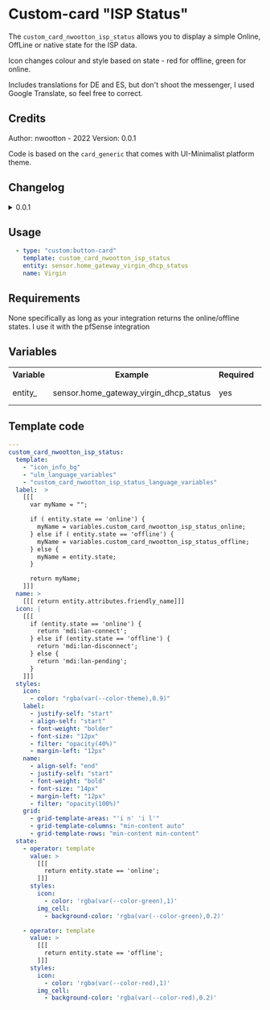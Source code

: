 # Custom-card "ISP Status"

The `custom_card_nwootton_isp_status` allows you to display a simple Online, OffLine or native state for the ISP data.

Icon changes colour and style based on state - red for offline, green for online.

Includes translations for DE and ES, but don't shoot the messenger, I used Google Translate, so feel free to correct.

## Credits

Author: nwootton - 2022
Version: 0.0.1

Code is based on the `card_generic` that comes with UI-Minimalist platform theme.
## Changelog

<details>
<summary>0.0.1</summary>
Initial release
</details>


## Usage

```yaml
  - type: "custom:button-card"
    template: custom_card_nwootton_isp_status
    entity: sensor.home_gateway_virgin_dhcp_status
    name: Virgin
```


## Requirements

None specifically as long as your integration returns the online/offline states. I use it with the pfSense integration

## Variables

<table>
<tr>
<th>Variable</th>
<th>Example</th>
<th>Required</th>
<th>Explanation</th>
</tr>
<tr>
<td>entity_</td>
<td>sensor.home_gateway_virgin_dhcp_status</td>
<td>yes</td>
<td>Your ISP status</td>
</tr>
</table>

## Template code

```yaml
---
custom_card_nwootton_isp_status:
  template:
    - "icon_info_bg"
    - "ulm_language_variables"
    - "custom_card_nwootton_isp_status_language_variables"
  label:  >
    [[[
      var myName = "";

      if ( entity.state == 'online') {
        myName = variables.custom_card_nwootton_isp_status_online;
      } else if ( entity.state == 'offline') {
        myName = variables.custom_card_nwootton_isp_status_offline;
      } else {
        myName = entity.state;
      }

      return myName;
    ]]]
  name: >
    [[[ return entity.attributes.friendly_name]]]
  icon: |
    [[[
      if (entity.state == 'online') {
        return 'mdi:lan-connect';
      } else if (entity.state == 'offline') {
        return 'mdi:lan-disconnect';
      } else {
        return 'mdi:lan-pending';
      }
    ]]]
  styles:
    icon:
      - color: "rgba(var(--color-theme),0.9)"
    label:
      - justify-self: "start"
      - align-self: "start"
      - font-weight: "bolder"
      - font-size: "12px"
      - filter: "opacity(40%)"
      - margin-left: "12px"
    name:
      - align-self: "end"
      - justify-self: "start"
      - font-weight: "bold"
      - font-size: "14px"
      - margin-left: "12px"
      - filter: "opacity(100%)"
    grid:
      - grid-template-areas: "'i n' 'i l'"
      - grid-template-columns: "min-content auto"
      - grid-template-rows: "min-content min-content"
  state:
    - operator: template
      value: >
        [[[
          return entity.state == 'online';
        ]]]
      styles:
        icon:
          - color: 'rgba(var(--color-green),1)'
        img_cell:
          - background-color: 'rgba(var(--color-green),0.2)'

    - operator: template
      value: >
        [[[
          return entity.state == 'offline';
        ]]]
      styles:
        icon:
          - color: 'rgba(var(--color-red),1)'
        img_cell:
          - background-color: 'rgba(var(--color-red),0.2)'


```
